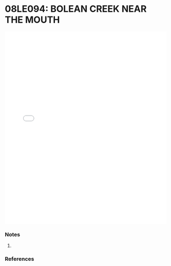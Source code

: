 # 08LE094: BOLEAN CREEK NEAR THE MOUTH

<iframe src="/distribution_estimation/_static/stations/08LE094_fdc.html" width="100%" height="600" frameborder="0"></iframe>

### Notes
1. 

### References

